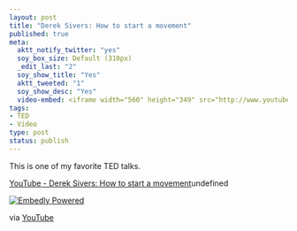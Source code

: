 ```yaml
--- 
layout: post
title: "Derek Sivers: How to start a movement"
published: true
meta: 
  aktt_notify_twitter: "yes"
  soy_box_size: Default (310px)
  _edit_last: "2"
  soy_show_title: "Yes"
  aktt_tweeted: "1"
  soy_show_desc: "Yes"
  video-embed: <iframe width="560" height="349" src="http://www.youtube.com/embed/V74AxCqOTvg" frameborder="0" allowfullscreen></iframe>
tags: 
- TED
- Video
type: post
status: publish
---
```

This is one of my favorite TED talks. 

[YouTube - Derek Sivers: How to start a movement](http://www.youtube.com/embed/V74AxCqOTvg)undefined 

[![Embedly Powered](//static.embed.ly/images/logos/embedly-powered-small-light.png)](http://embed.ly?src=anywhere)

via [YouTube](http://youtube.com)
